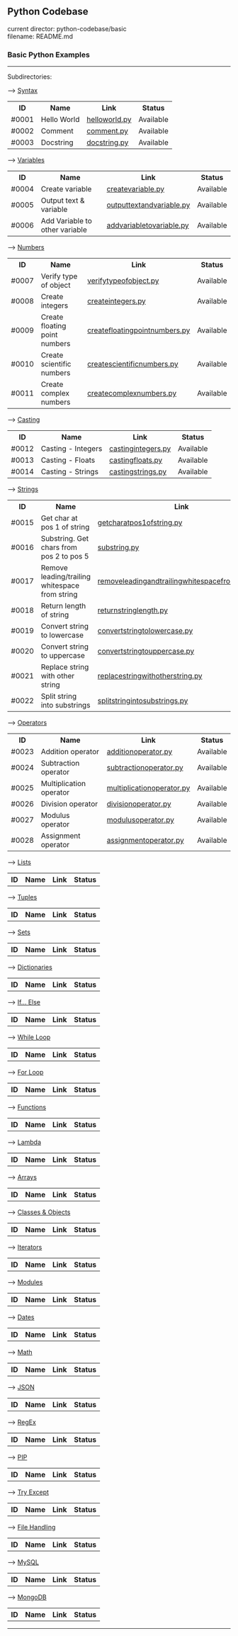 ## Python Codebase

current director: python-codebase/basic  
filename: README.md

### Basic Python Examples
----
Subdirectories:

--> [Syntax](syntax)
<table>
  <tr>
    <th>ID</th>
    <th>Name</th>
    <th>Link</th>
    <th>Status</th>
  </tr>
<tr>
  <td>#0001</td>
  <td>Hello World</td>
  <td><a href="syntax/helloworld.py">helloworld.py</a></td>
  <td>Available</td>
</tr>
  <tr>
  <td>#0002</td>
  <td>Comment</td>
  <td><a href="syntax/comment.py">comment.py</a></td>
  <td>Available</td>
</tr>
  <tr>
  <td>#0003</td>
  <td>Docstring</td>
  <td><a href="syntax/docstring.py">docstring.py</a></td>
  <td>Available</td>
</tr>
</table>  

--> [Variables](variables)  
<table>
  <tr>
    <th>ID</th>
    <th>Name</th>
    <th>Link</th>
    <th>Status</th>
  </tr>
<tr>
  <td>#0004</td>
  <td>Create variable</td>
  <td><a href="variables/createvariable.py">createvariable.py</a></td>
  <td>Available</td>
</tr>
  <tr>
  <td>#0005</td>
  <td>Output text & variable</td>
  <td><a href="variables/outputtextandvariable.py">outputtextandvariable.py</a></td>
  <td>Available</td>
</tr>
  <tr>
  <td>#0006</td>
  <td>Add Variable to other variable</td>
  <td><a href="variables/addvariabletovariable.py">addvariabletovariable.py</a></td>
  <td>Available</td>
</tr>
</table>

--> [Numbers](numbers)
<table>
    <tr>
    <th>ID</th>
    <th>Name</th>
    <th>Link</th>
    <th>Status</th>
  </tr>
  <tr>
  <td>#0007</td>
  <td>Verify type of object</td>
  <td><a href="numbers/verifytypeofobject.py">verifytypeofobject.py</a></td>
  <td>Available</td>
</tr>
  <tr>
  <td>#0008</td>
  <td>Create integers</td>
  <td><a href="numbers/createintegers.py">createintegers.py</a></td>
  <td>Available</td>
</tr>
  <tr>
  <td>#0009</td>
  <td>Create floating point numbers</td>
  <td><a href="numbers/createfloatingpointnumbers.py">createfloatingpointnumbers.py</a></td>
  <td>Available</td>
</tr>
  <tr>
  <td>#0010</td>
  <td>Create scientific numbers</td>
  <td><a href="numbers/createscientificnumbers.py">createscientificnumbers.py</a></td>
  <td>Available</td>
</tr>
  <tr>
  <td>#0011</td>
  <td>Create complex numbers</td>
  <td><a href="numbers/createcomplexnumbers.py">createcomplexnumbers.py</a></td>
  <td>Available</td>
</tr>
</table>

--> [Casting](casting)
<table>
  <tr>
    <th>ID</th>
    <th>Name</th>
    <th>Link</th>
    <th>Status</th>
  </tr>
  <tr>
  <td>#0012</td>
  <td>Casting - Integers</td>
  <td><a href="castingintegers.py">castingintegers.py</a></td>
  <td>Available</td>
</tr>
  <tr>
  <td>#0013</td>
  <td>Casting - Floats</td>
  <td><a href="castingfloats.py">castingfloats.py</a></td>
  <td>Available</td>
</tr>
  <tr>
  <td>#0014</td>
  <td>Casting - Strings</td>
  <td><a href="castingstrings.py">castingstrings.py</a></td>
  <td>Available</td>
</tr>
  </table>

--> [Strings](strings) 
<table>
    <tr>
    <th>ID</th>
    <th>Name</th>
    <th>Link</th>
    <th>Status</th>
  </tr>
<tr>
  <td>#0015</td>
  <td>Get char at pos 1 of string</td>
  <td><a href="getcharatpos1ofstring.py">getcharatpos1ofstring.py</a></td>
  <td>Available</td>
</tr>
  <tr>
  <td>#0016</td>
  <td>Substring. Get chars from pos 2 to pos 5</td>
  <td><a href="substring.py">substring.py</a></td>
  <td>Available</td>
</tr>
  <tr>
  <td>#0017</td>
  <td>Remove leading/trailing whitespace from string</td>
  <td><a href="removeleadingandtrailingwhitespacefromstring.py">removeleadingandtrailingwhitespacefromstring.py</a></td>
  <td>Available</td>
</tr>
    <tr>
  <td>#0018</td>
  <td>Return length of string</td>
  <td><a href="returnstringlength.py">returnstringlength.py</a></td>
  <td>Available</td>
</tr>
    <tr>
  <td>#0019</td>
  <td>Convert string to lowercase</td>
  <td><a href="convertstringtolowercase.py">convertstringtolowercase.py</a></td>
  <td>Available</td>
</tr>
    <tr>
  <td>#0020</td>
  <td>Convert string to uppercase</td>
  <td><a href="convertstringtouppercase.py">convertstringtouppercase.py</a></td>
  <td>Available</td>
</tr>
  <tr>
  <td>#0021</td>
  <td>Replace string with other string</td>
  <td><a href="replacestringwithotherstring.py">replacestringwithotherstring.py</a></td>
  <td>Available</td>
</tr>
  <tr>
  <td>#0022</td>
  <td>Split string into substrings</td>
  <td><a href="splitstringintosubstrings.py">splitstringintosubstrings.py</a></td>
  <td>Available</td>
</tr>
</table>

--> [Operators](operators)
<table>
    <tr>
    <th>ID</th>
    <th>Name</th>
    <th>Link</th>
    <th>Status</th>
  </tr>
  <tr>
  <td>#0023</td>
  <td>Addition operator</td>
  <td><a href="additionoperator.py">additionoperator.py</a></td>
  <td>Available</td>
</tr>
  <tr>
  <td>#0024</td>
  <td>Subtraction operator</td>
  <td><a href="subtractionoperator.py">subtractionoperator.py</a></td>
  <td>Available</td>
</tr>
  <tr>
  <td>#0025</td>
  <td>Multiplication operator</td>
  <td><a href="multiplicationoperator.py">multiplicationoperator.py</a></td>
  <td>Available</td>
</tr>
    <tr>
  <td>#0026</td>
  <td>Division operator</td>
  <td><a href="divisionoperator.py">divisionoperator.py</a></td>
  <td>Available</td>
</tr>
    <tr>
  <td>#0027</td>
  <td>Modulus operator</td>
  <td><a href="modulusoperator.py">modulusoperator.py</a></td>
  <td>Available</td>
</tr>
    <tr>
  <td>#0028</td>
  <td>Assignment operator</td>
  <td><a href="assignmentoperator.py">assignmentoperator.py</a></td>
  <td>Available</td>
</tr>
</table>

--> [Lists](lists)
<table>
    <tr>
    <th>ID</th>
    <th>Name</th>
    <th>Link</th>
    <th>Status</th>
  </tr>
</table>

--> [Tuples](tuples)
<table>
    <tr>
    <th>ID</th>
    <th>Name</th>
    <th>Link</th>
    <th>Status</th>
  </tr>
</table>

--> [Sets](sets)
<table>
    <tr>
    <th>ID</th>
    <th>Name</th>
    <th>Link</th>
    <th>Status</th>
  </tr>
</table>

--> [Dictionaries](dictionaries)
<table>
    <tr>
    <th>ID</th>
    <th>Name</th>
    <th>Link</th>
    <th>Status</th>
  </tr>
</table>

--> [If... Else](if-else)
<table>
    <tr>
    <th>ID</th>
    <th>Name</th>
    <th>Link</th>
    <th>Status</th>
  </tr>
</table>

--> [While Loop](while-loop)
<table>
    <tr>
    <th>ID</th>
    <th>Name</th>
    <th>Link</th>
    <th>Status</th>
  </tr>
</table>

--> [For Loop](for-loop)
<table>
    <tr>
    <th>ID</th>
    <th>Name</th>
    <th>Link</th>
    <th>Status</th>
  </tr>
</table>

--> [Functions](functions)
<table>
    <tr>
    <th>ID</th>
    <th>Name</th>
    <th>Link</th>
    <th>Status</th>
  </tr>
</table>

--> [Lambda](lambda)
<table>
    <tr>
    <th>ID</th>
    <th>Name</th>
    <th>Link</th>
    <th>Status</th>
  </tr>
</table>

--> [Arrays](arrays)
<table>
    <tr>
    <th>ID</th>
    <th>Name</th>
    <th>Link</th>
    <th>Status</th>
  </tr>
</table>

--> [Classes & Objects](classes-and-objects)
<table>
    <tr>
    <th>ID</th>
    <th>Name</th>
    <th>Link</th>
    <th>Status</th>
  </tr>
</table>

--> [Iterators](iterators)
<table>
    <tr>
    <th>ID</th>
    <th>Name</th>
    <th>Link</th>
    <th>Status</th>
  </tr>
</table>

--> [Modules](modules)
<table>
    <tr>
    <th>ID</th>
    <th>Name</th>
    <th>Link</th>
    <th>Status</th>
  </tr>
</table>

--> [Dates](dates)
<table>
    <tr>
    <th>ID</th>
    <th>Name</th>
    <th>Link</th>
    <th>Status</th>
  </tr>
</table>

--> [Math](math)
<table>
    <tr>
    <th>ID</th>
    <th>Name</th>
    <th>Link</th>
    <th>Status</th>
  </tr>
</table>

--> [JSON](json)
<table>
    <tr>
    <th>ID</th>
    <th>Name</th>
    <th>Link</th>
    <th>Status</th>
  </tr>
</table>

--> [RegEx](regex)
<table>
    <tr>
    <th>ID</th>
    <th>Name</th>
    <th>Link</th>
    <th>Status</th>
  </tr>
</table>

--> [PIP](pip)
<table>
    <tr>
    <th>ID</th>
    <th>Name</th>
    <th>Link</th>
    <th>Status</th>
  </tr>
</table>

--> [Try Except](try-except)
<table>
    <tr>
    <th>ID</th>
    <th>Name</th>
    <th>Link</th>
    <th>Status</th>
  </tr>
</table>

--> [File Handling](file-handling)
<table>
    <tr>
    <th>ID</th>
    <th>Name</th>
    <th>Link</th>
    <th>Status</th>
  </tr>
</table>

--> [MySQL](mysql)
<table>
    <tr>
    <th>ID</th>
    <th>Name</th>
    <th>Link</th>
    <th>Status</th>
  </tr>
</table>

--> [MongoDB](mongodb)
<table>
    <tr>
    <th>ID</th>
    <th>Name</th>
    <th>Link</th>
    <th>Status</th>
  </tr>
</table>

----
